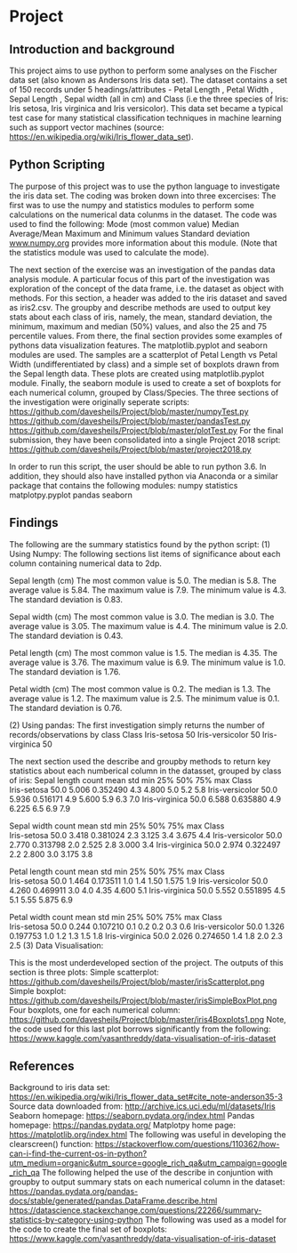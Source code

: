 # Project

## Introduction and background

This project aims to use python to perform some analyses on the Fischer data set (also known as Andersons Iris data set). The dataset contains a set of 150 records under 5 headings/attributes - Petal Length , Petal Width , Sepal Length , Sepal width (all in cm) and Class (i.e the three species of Iris: Iris setosa, Iris virginica and Iris versicolor). This data set became a typical test case for many statistical classification techniques in machine learning such as support vector machines (source: https://en.wikipedia.org/wiki/Iris_flower_data_set).

## Python Scripting

The purpose of this project was to use the python language to investigate the iris data set. The coding was broken down into three excercises:
The first was to use the numpy and statistics modules to perform some calculations on the numerical data colunms in the dataset. The code was used to find the following:
Mode (most common value)
Median
Average/Mean
Maximum and Minimum values
Standard deviation
www.numpy.org provides more information about this module. (Note that the statistics module was used to calculate the mode).

The next section of the exercise was an investigation of the pandas data analysis module. A particular focus of this part of the investigation was exploration of the concept of the data frame, i.e. the dataset as object with methods. For this section, a header was added to the iris dataset and saved as iris2.csv. The groupby and describe methods are used to output key stats about each class of iris, namely, the mean, standard deviation, the minimum, maximum and median (50%) values, and also the 25 and 75 percentile values. 
From there, the final section provides some examples of pythons data visualization features. The matplotlib.pyplot and seaborn modules are used.
The samples are a scatterplot of Petal Length vs Petal Width (undifferentiated by class) and a simple set of boxplots drawn from the Sepal length data. These plots are created using matplotlib.pyplot module. Finally, the seaborn module is used to create a set of boxplots for each numerical column, grouped by Class/Species. 
The three sections of the investigation were originally seperate scripts:
https://github.com/davesheils/Project/blob/master/numpyTest.py
https://github.com/davesheils/Project/blob/master/pandasTest.py
https://github.com/davesheils/Project/blob/master/plotTest.py
For the final submission, they have been consolidated into a single Project 2018 script:
https://github.com/davesheils/Project/blob/master/project2018.py

In order to run this script, the user should be able to run python 3.6. In addition, they should also have installed python via Anaconda or a similar package that contains the following modules:
numpy
statistics
matplotpy.pyplot
pandas
seaborn

## Findings

The following are the summary statistics found by the python script:
(1) Using Numpy:
The following sections list items of significance about each column containing numerical data to 2dp.

Sepal length (cm)
	 The most common value is 5.0.
	 The median is 5.8.
	 The average value is 5.84.
	 The maximum value is 7.9.
	 The minimum value is 4.3.
	 The standard deviation is 0.83.

Sepal width (cm)
	 The most common value is 3.0.
	 The median is 3.0.
	 The average value is 3.05.
	 The maximum value is 4.4.
	 The minimum value is 2.0.
	 The standard deviation is 0.43.

Petal length (cm)
	 The most common value is 1.5.
	 The median is 4.35.
	 The average value is 3.76.
	 The maximum value is 6.9.
	 The minimum value is 1.0.
	 The standard deviation is 1.76.

Petal width (cm)
	 The most common value is 0.2.
	 The median is 1.3.
	 The average value is 1.2.
	 The maximum value is 2.5.
	 The minimum value is 0.1.
	 The standard deviation is 0.76.

(2) Using pandas:
The first investigation simply returns the number of records/observations by class
Class
Iris-setosa        50
Iris-versicolor    50
Iris-virginica     50

The next section used the describe and groupby methods to return key statistics about each numberical column in the datasset, grouped by class of iris:
Sepal length
                 count   mean       std  min    25%  50%  75%  max
Class                                                             
Iris-setosa       50.0  5.006  0.352490  4.3  4.800  5.0  5.2  5.8
Iris-versicolor   50.0  5.936  0.516171  4.9  5.600  5.9  6.3  7.0
Iris-virginica    50.0  6.588  0.635880  4.9  6.225  6.5  6.9  7.9

Sepal width
                 count   mean       std  min    25%  50%    75%  max
Class                                                               
Iris-setosa       50.0  3.418  0.381024  2.3  3.125  3.4  3.675  4.4
Iris-versicolor   50.0  2.770  0.313798  2.0  2.525  2.8  3.000  3.4
Iris-virginica    50.0  2.974  0.322497  2.2  2.800  3.0  3.175  3.8

Petal length
                 count   mean       std  min  25%   50%    75%  max
Class                                                              
Iris-setosa       50.0  1.464  0.173511  1.0  1.4  1.50  1.575  1.9
Iris-versicolor   50.0  4.260  0.469911  3.0  4.0  4.35  4.600  5.1
Iris-virginica    50.0  5.552  0.551895  4.5  5.1  5.55  5.875  6.9

Petal width
                 count   mean       std  min  25%  50%  75%  max
Class                                                           
Iris-setosa       50.0  0.244  0.107210  0.1  0.2  0.2  0.3  0.6
Iris-versicolor   50.0  1.326  0.197753  1.0  1.2  1.3  1.5  1.8
Iris-virginica    50.0  2.026  0.274650  1.4  1.8  2.0  2.3  2.5
(3) Data Visualisation:

This is the most underdeveloped section of the project. The outputs of this section is three plots:
Simple scatterplot:
https://github.com/davesheils/Project/blob/master/irisScatterplot.png
Simple boxplot:
https://github.com/davesheils/Project/blob/master/irisSimpleBoxPlot.png
Four boxplots, one for each numerical column:
https://github.com/davesheils/Project/blob/master/iris4Boxplots1.png
Note, the code used for this last plot borrows significantly from the following: https://www.kaggle.com/vasanthreddy/data-visualisation-of-iris-dataset

## References
Background to iris data set:
https://en.wikipedia.org/wiki/Iris_flower_data_set#cite_note-anderson35-3
Source data downloaded from:
http://archive.ics.uci.edu/ml/datasets/Iris
Seaborn homepage:
https://seaborn.pydata.org/index.html
Pandas homepage:
https://pandas.pydata.org/
Matplotpy home page:
https://matplotlib.org/index.html
The following was useful in developing the clearscreen() function:
https://stackoverflow.com/questions/110362/how-can-i-find-the-current-os-in-python?utm_medium=organic&utm_source=google_rich_qa&utm_campaign=google_rich_qa
The following helped the use of the describe in conjuntion with groupby to output summary stats on each numerical column in the dataset:
https://pandas.pydata.org/pandas-docs/stable/generated/pandas.DataFrame.describe.html
https://datascience.stackexchange.com/questions/22266/summary-statistics-by-category-using-python
The following was used as a model for the code to create the final set of boxplots:
https://www.kaggle.com/vasanthreddy/data-visualisation-of-iris-dataset




